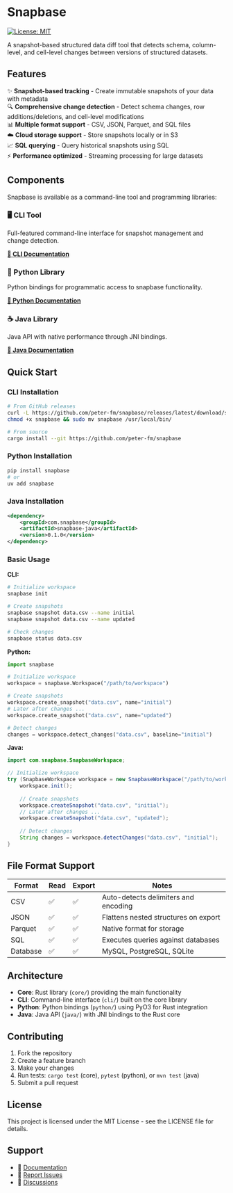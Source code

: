 # Snapbase

[![License: MIT](https://img.shields.io/badge/License-MIT-yellow.svg)](https://opensource.org/licenses/MIT)

A snapshot-based structured data diff tool that detects schema, column-level, and cell-level changes between versions of structured datasets.

## Features

✨ **Snapshot-based tracking** - Create immutable snapshots of your data with metadata  
🔍 **Comprehensive change detection** - Detect schema changes, row additions/deletions, and cell-level modifications  
📊 **Multiple format support** - CSV, JSON, Parquet, and SQL files  
☁️ **Cloud storage support** - Store snapshots locally or in S3  
📈 **SQL querying** - Query historical snapshots using SQL  
⚡ **Performance optimized** - Streaming processing for large datasets  

## Components

Snapbase is available as a command-line tool and programming libraries:

### 🖥️ CLI Tool
Full-featured command-line interface for snapshot management and change detection.

**[📖 CLI Documentation](cli/README.md)**

### 🐍 Python Library
Python bindings for programmatic access to snapbase functionality.

**[📖 Python Documentation](python/snapbase/README.md)**

### ☕ Java Library
Java API with native performance through JNI bindings.

**[📖 Java Documentation](java/README.md)**

## Quick Start

### CLI Installation
```bash
# From GitHub releases
curl -L https://github.com/peter-fm/snapbase/releases/latest/download/snapbase-linux-x64 -o snapbase
chmod +x snapbase && sudo mv snapbase /usr/local/bin/

# From source
cargo install --git https://github.com/peter-fm/snapbase
```

### Python Installation
```bash
pip install snapbase
# or
uv add snapbase
```

### Java Installation
```xml
<dependency>
    <groupId>com.snapbase</groupId>
    <artifactId>snapbase-java</artifactId>
    <version>0.1.0</version>
</dependency>
```

### Basic Usage

**CLI:**
```bash
# Initialize workspace
snapbase init

# Create snapshots
snapbase snapshot data.csv --name initial
snapbase snapshot data.csv --name updated

# Check changes
snapbase status data.csv
```

**Python:**
```python
import snapbase

# Initialize workspace
workspace = snapbase.Workspace("/path/to/workspace")

# Create snapshots
workspace.create_snapshot("data.csv", name="initial")
# Later after changes ...
workspace.create_snapshot("data.csv", name="updated")

# Detect changes
changes = workspace.detect_changes("data.csv", baseline="initial")
```

**Java:**
```java
import com.snapbase.SnapbaseWorkspace;

// Initialize workspace
try (SnapbaseWorkspace workspace = new SnapbaseWorkspace("/path/to/workspace")) {
    workspace.init();
    
    // Create snapshots
    workspace.createSnapshot("data.csv", "initial");
    // Later after changes ...
    workspace.createSnapshot("data.csv", "updated");
    
    // Detect changes
    String changes = workspace.detectChanges("data.csv", "initial");
}
```

## File Format Support

| Format | Read | Export | Notes |
|--------|------|--------|-------|
| CSV | ✅ | ✅ | Auto-detects delimiters and encoding |
| JSON | ✅ | ✅ | Flattens nested structures on export |
| Parquet | ✅ | ✅ | Native format for storage |
| SQL | ✅ | ✅ | Executes queries against databases |
| Database | ✅ | ✅ | MySQL, PostgreSQL, SQLite |

## Architecture

- **Core**: Rust library (`core/`) providing the main functionality
- **CLI**: Command-line interface (`cli/`) built on the core library
- **Python**: Python bindings (`python/`) using PyO3 for Rust integration
- **Java**: Java API (`java/`) with JNI bindings to the Rust core

## Contributing

1. Fork the repository
2. Create a feature branch
3. Make your changes
4. Run tests: `cargo test` (core), `pytest` (python), or `mvn test` (java)
5. Submit a pull request

## License

This project is licensed under the MIT License - see the LICENSE file for details.

## Support

- 📖 [Documentation](https://github.com/peter-fm/snapbase/wiki)
- 🐛 [Report Issues](https://github.com/peter-fm/snapbase/issues)
- 💬 [Discussions](https://github.com/peter-fm/snapbase/discussions)